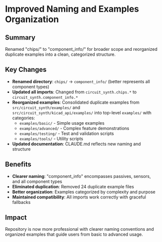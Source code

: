 # Improved Naming and Examples Organization

## Summary
Renamed "chips/" to "component_info/" for broader scope and reorganized duplicate examples into a clean, categorized structure.

## Key Changes
- **Renamed directory**: `chips/` → `component_info/` (better represents all component types)
- **Updated all imports**: Changed from `circuit_synth.chips.*` to `circuit_synth.component_info.*`
- **Reorganized examples**: Consolidated duplicate examples from `src/circuit_synth/examples/` and `src/circuit_synth/kicad_api/examples/` into top-level `examples/` with categories:
  - `examples/basic/` - Simple usage examples
  - `examples/advanced/` - Complex feature demonstrations  
  - `examples/testing/` - Test and validation scripts
  - `examples/tools/` - Utility scripts
- **Updated documentation**: CLAUDE.md reflects new naming and structure

## Benefits
- **Clearer naming**: "component_info" encompasses passives, sensors, and all component types
- **Eliminated duplication**: Removed 24 duplicate example files  
- **Better organization**: Examples categorized by complexity and purpose
- **Maintained compatibility**: All imports work correctly with graceful fallbacks

## Impact
Repository is now more professional with clearer naming conventions and organized examples that guide users from basic to advanced usage.
